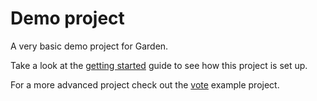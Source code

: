 # Demo project

A very basic demo project for Garden.

Take a look at the [getting started](https://docs.garden.io/v/acorn-0.12/basics/quickstart) guide to see how this project is set up.

For a more advanced project check out the [vote](../vote) example project.
